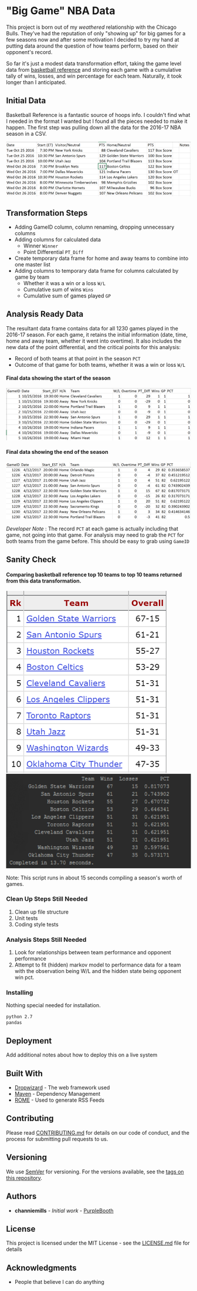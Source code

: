 # "Big Game" NBA Data

This project is born out of my _weathered_ relationship with the Chicago Bulls. They've had the reputation of only "showing up"
for big games for a few seasons now and after some motivation I decided to try my hand at putting data around the question of
how teams perform, based on their opponent's record.

So far it's just a modest data transformation effort, taking the game level data from [basketball reference](http://www.basketball-reference.com/leagues/NBA_2017_games.html)
and storing each game with a cumulative tally of wins, losses, and win percentage for each team. Naturally, it took longer than I anticipated.

## Initial Data

Basketball Reference is a fantastic source of hoops info. I couldn't find what I needed in the format I wanted but I found
all the pieces needed to make it happen. The first step was pulling down all the data for the 2016-17 NBA season in a CSV.

![init data](./screenshots/init-data.PNG?raw=true, "Initial Dataset")

## Transformation Steps

* Adding GameID column, column renaming, dropping unnecessary columns
* Adding columns for calculated data
  * Winner ```Winner```
  * Point Differential ```PT_Diff```
* Create temporary data frame for home and away teams to combine into one master list
* Adding columns to temporary data frame for columns calculated by game by team
  * Whether it was a win or a loss ```W/L```
  * Cumulative sum of wins ```Wins```
  * Cumulative sum of games played ```GP```

## Analysis Ready Data

The resultant data frame contains data for all 1230 games played in the 2016-17 season. For each game, it retains the initial
information (date, time, home and away team, whether it went into overtime). It also includes the new data of the point differential,
and the critical points for this analysis:

* Record of both teams at that point in the season ```PCT```
* Outcome of that game for both teams, whether it was a win or loss ```W/L```

#### Final data showing the start of the season
![final data](./screenshots/res-data1.PNG?raw=true, "First ten rows of result")

#### Final data showing the end of the season
![final data](./screenshots/res-data2.PNG?raw=true, "Last ten rows of result")


_Developer Note_ : The record ```PCT``` at each game is actually including that game, not going into that game. For analysis
may need to grab the ```PCT``` for both teams from the game before. This should be easy to grab using ```GameID```

## Sanity Check

#### Comparing basketball reference top 10 teams to top 10 teams returned from this data transformation.

![final data](./screenshots/bball_ref_top10.PNG?raw=true, "Bball Ref top 10") ![final data](./screenshots/script_top10.PNG?raw=true, "Outcome top 10")

Note: This script runs in about 15 seconds compiling a season's worth of games.

### Clean Up Steps Still Needed

1. Clean up file structure
2. Unit tests
3. Coding style tests

### Analysis Steps Still Needed
1. Look for relationships between team performance and opponent performance
2. Attempt to fit (hidden) markov model to performance data for a team with the observation being W/L and the hidden state being opponent win pct.

### Installing

Nothing special needed for installation.

```
python 2.7
pandas
```


## Deployment

Add additional notes about how to deploy this on a live system

## Built With

* [Dropwizard](http://www.dropwizard.io/1.0.2/docs/) - The web framework used
* [Maven](https://maven.apache.org/) - Dependency Management
* [ROME](https://rometools.github.io/rome/) - Used to generate RSS Feeds

## Contributing

Please read [CONTRIBUTING.md](https://gist.github.com/PurpleBooth/b24679402957c63ec426) for details on our code of conduct, and the process for submitting pull requests to us.

## Versioning

We use [SemVer](http://semver.org/) for versioning. For the versions available, see the [tags on this repository](https://github.com/your/project/tags).

## Authors

* **channiemills** - *Initial work* - [PurpleBooth](https://github.com/channiemills)

## License

This project is licensed under the MIT License - see the [LICENSE.md](LICENSE.md) file for details

## Acknowledgments

* People that believe I can do anything